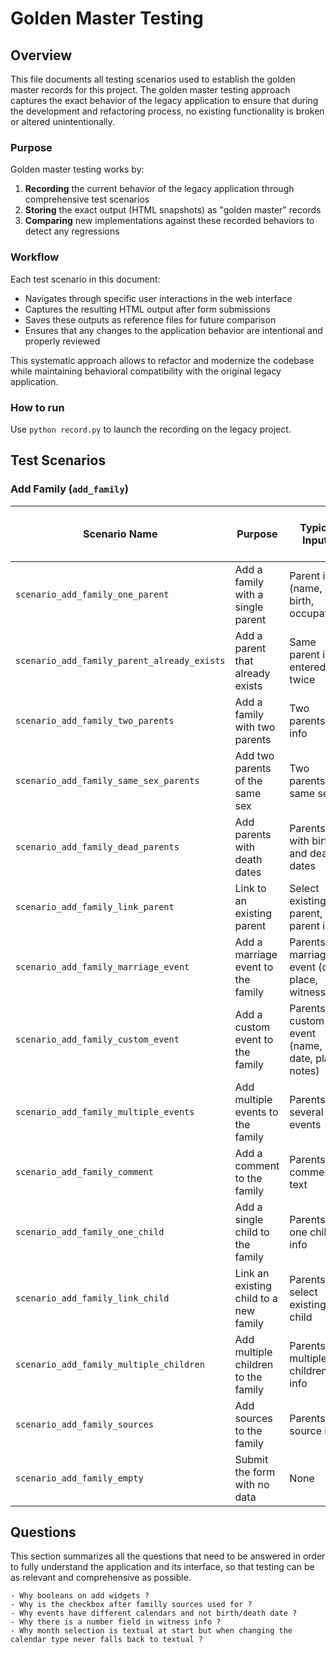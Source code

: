 # Golden Master Testing

## Overview

This file documents all testing scenarios used to establish the golden master records for this project. The golden master testing approach captures the exact behavior of the legacy application to ensure that during the development and refactoring process, no existing functionality is broken or altered unintentionally.

### Purpose

Golden master testing works by:
1. **Recording** the current behavior of the legacy application through comprehensive test scenarios
2. **Storing** the exact output (HTML snapshots) as "golden master" records
3. **Comparing** new implementations against these recorded behaviors to detect any regressions

### Workflow

Each test scenario in this document:
- Navigates through specific user interactions in the web interface
- Captures the resulting HTML output after form submissions
- Saves these outputs as reference files for future comparison
- Ensures that any changes to the application behavior are intentional and properly reviewed

This systematic approach allows to refactor and modernize the codebase while maintaining behavioral compatibility with the original legacy application.

### How to run

Use `python record.py` to launch the recording on the legacy project.

## Test Scenarios

### Add Family (`add_family`)

| Scenario Name | Purpose | Typical Inputs | Main Steps (Actions) | Key Checks / Expected Result |
|---------------|---------|----------------|----------------------|------------------------------|
| `scenario_add_family_one_parent` | Add a family with a single parent | Parent info (name, birth, occupation) | Fill parent fields, submit | Family created with one parent |
| `scenario_add_family_parent_already_exists` | Add a parent that already exists | Same parent info entered twice | Add parent, submit, try to add it again | No duplicate parent created |
| `scenario_add_family_two_parents` | Add a family with two parents | Two parents' info | Fill both parent fields, submit | Family created with two parents |
| `scenario_add_family_same_sex_parents` | Add two parents of the same sex | Two parents, same sex | Fill both parent fields, submit | Family accepted, no validation error |
| `scenario_add_family_dead_parents` | Add parents with death dates | Parents with birth and death dates | Fill birth/death fields, submit | Death info saved, family created |
| `scenario_add_family_link_parent` | Link to an existing parent | Select existing parent, new parent info | Select/link parent, fill other fields, submit | Parent linked, not duplicated |
| `scenario_add_family_marriage_event` | Add a marriage event to the family | Parents, marriage event (date, place, witnesses)| Fill parent/event fields, add witnesses, submit | Marriage event and witnesses saved |
| `scenario_add_family_custom_event` | Add a custom event to the family | Parents, custom event (name, date, place, notes)| Fill parent/event fields, submit | Custom event saved with family |
| `scenario_add_family_multiple_events` | Add multiple events to the family | Parents, several events | Fill parent fields, add multiple events, submit | All events saved with family |
| `scenario_add_family_comment` | Add a comment to the family | Parents, comment text | Fill parent fields, add comment, submit | Comment saved with family |
| `scenario_add_family_one_child` | Add a single child to the family | Parents, one child info | Fill parent/child fields, submit | Family created with one child |
| `scenario_add_family_link_child` | Link an existing child to a new family | Parents, select existing child | Add child, link to another family, submit | Child linked to new family |
| `scenario_add_family_multiple_children` | Add multiple children to the family | Parents, multiple children info | Fill parent/children fields, submit | All children saved with family |
| `scenario_add_family_sources` | Add sources to the family | Parents, source info | Fill parent fields, add source, submit | Source saved with family |
| `scenario_add_family_empty` | Submit the form with no data | None | Submit empty form | Error shown, no family created |

## Questions

This section summarizes all the questions that need to be answered in order to fully understand the application and its interface, so that testing can be as relevant and comprehensive as possible.

    - Why booleans on add widgets ?
    - Why is the checkbox after familly sources used for ?
    - Why events have different calendars and not birth/death date ?
    - Why there is a number field in witness info ?
    - Why month selection is textual at start but when changing the calendar type never falls back to textual ?